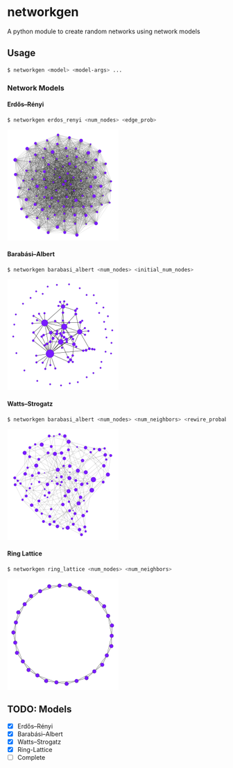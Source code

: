 
# networkgen

A python module to create random networks using network models

## Usage
```bash
$ networkgen <model> <model-args> ...
```

### Network Models
#### Erdős–Rényi
```bash
$ networkgen erdos_renyi <num_nodes> <edge_prob>
```

<img src="examples/erdos_renyi.png?raw=true" width="256"/>

#### Barabási–Albert
```bash
$ networkgen barabasi_albert <num_nodes> <initial_num_nodes>
```

<img src="examples/barabasi_albert.png?raw=true" width="256"/>

#### Watts–Strogatz

```bash
$ networkgen barabasi_albert <num_nodes> <num_neighbors> <rewire_probability>
```

<img src="examples/watts_strogatz.png?raw=true" width="256"/>

#### Ring Lattice

```bash
$ networkgen ring_lattice <num_nodes> <num_neighbors>
```

<img src="examples/ring_lattice.png?raw=true" width="256"/>


## TODO: Models
- [x] Erdős–Rényi
- [x] Barabási–Albert
- [x]  Watts–Strogatz
- [x] Ring-Lattice
- [ ] Complete 